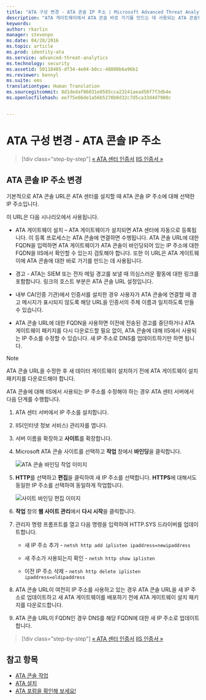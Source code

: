 ```yaml
---
title: "ATA 구성 변경 - ATA 콘솔 IP 주소 | Microsoft Advanced Threat Analytics"
description: "ATA 게이트웨이에서 ATA 콘솔 바로 가기를 만드는 데 사용되는 ATA 콘솔의 IP 주소를 변경하는 방법에 대해 설명합니다."
keywords: 
author: rkarlin
manager: stevenpo
ms.date: 04/28/2016
ms.topic: article
ms.prod: identity-ata
ms.service: advanced-threat-analytics
ms.technology: security
ms.assetid: 50118465-df34-4e04-b0cc-48808b6a96b1
ms.reviewer: bennyl
ms.suite: ems
translationtype: Human Translation
ms.sourcegitcommit: 8d1dedaf86031e8585cca23241aead58f7f3db4e
ms.openlocfilehash: ee775e66de1a56b5270b0d32c7d5ca33d4d7980c


---
```


# ATA 구성 변경 - ATA 콘솔 IP 주소

>[!div class="step-by-step"]
[« ATA 센터 인증서](modifying-ata-config-centercert.md)
[IIS 인증서 »](modifying-ata-config-iiscert.md)

## ATA 콘솔 IP 주소 변경
기본적으로 ATA 콘솔 URL은 ATA 센터를 설치할 때 ATA 콘솔 IP 주소에 대해 선택한 IP 주소입니다.

이 URL은 다음 시나리오에서 사용됩니다.

-   ATA 게이트웨이 설치 – ATA 게이트웨이가 설치되면 ATA 센터에 자동으로 등록됩니다. 이 등록 프로세스는 ATA 콘솔에 연결하면 수행됩니다. ATA 콘솔 URL에 대한 FQDN을 입력하면 ATA 게이트웨이가 ATA 콘솔이 바인딩되어 있는 IP 주소에 대한 FQDN을 IIS에서 확인할 수 있는지 검토해야 합니다. 또한 이 URL은 ATA 게이트웨이에 ATA 콘솔에 대한 바로 가기를 만드는 데 사용됩니다.

-   경고 - ATA는 SIEM 또는 전자 메일 경고를 보낼 때 의심스러운 활동에 대한 링크를 포함합니다. 링크의 호스트 부분은 ATA 콘솔 URL 설정입니다.

-   내부 CA(인증 기관)에서 인증서를 설치한 경우 사용자가 ATA 콘솔에 연결할 때 경고 메시지가 표시되지 않도록 해당 URL을 인증서의 주체 이름과 일치하도록 만들 수 있습니다.

-   ATA 콘솔 URL에 대한 FQDN을 사용하면 이전에 전송된 경고를 중단하거나 ATA 게이트웨이 패키지를 다시 다운로드할 필요 없이, ATA 콘솔에 대해 IIS에서 사용되는 IP 주소를 수정할 수 있습니다. 새 IP 주소로 DNS를 업데이트하기만 하면 됩니다.

> [!NOTE]
> ATA 콘솔 URL을 수정한 후 새 데이터 게이트웨이 설치하기 전에 ATA 게이트웨이 설치 패키지를 다운로드해야 합니다.

ATA 콘솔에 대해 IIS에서 사용되는 IP 주소를 수정해야 하는 경우 ATA 센터 서버에서 다음 단계를 수행합니다.

1.  ATA 센터 서버에서 IP 주소를 설치합니다.

2.  IIS(인터넷 정보 서비스) 관리자를 엽니다.

3.  서버 이름을 확장하고 **사이트**를 확장합니다.

4.  Microsoft ATA 콘솔 사이트를 선택하고 **작업** 창에서 **바인딩**을 클릭합니다.

    ![ATA 콘솔 바인딩 작업 이미지](media/ATA-console-change-IP-bindings.jpg)

5.  **HTTP**를 선택하고 **편집**을 클릭하여 새 IP 주소를 선택합니다. **HTTPS**에 대해서도 동일한 IP 주소를 선택하여 동일하게 작업합니다.

    ![사이트 바인딩 편집 이미지](media/ATA-change-console-IP.jpg)

6.  **작업** 창의 **웹 사이트 관리**에서 **다시 시작**을 클릭합니다.

7.  관리자 명령 프롬프트를 열고 다음 명령을 입력하여 HTTP.SYS 드라이버를 업데이트합니다.

    -   새 IP 주소 추가 - `netsh http add iplisten ipaddress=newipaddress`

    -   새 주소가 사용되는지 확인 -  `netsh http show iplisten`

    -   이전 IP 주소 삭제 -  `netsh http delete iplisten ipaddress=oldipaddress`

8.  ATA 콘솔 URL이 여전히 IP 주소를 사용하고 있는 경우 ATA 콘솔 URL을 새 IP 주소로 업데이트하고 새 ATA 게이트웨이를 배포하기 전에 ATA 게이트웨이 설치 패키지를 다운로드합니다.

9. ATA 콘솔 URL이 FQDN인 경우 DNS를 해당 FQDN에 대한 새 IP 주소로 업데이트합니다.

>[!div class="step-by-step"]
[« ATA 센터 인증서](modifying-ata-config-centercert.md)
[IIS 인증서 »](modifying-ata-config-iiscert.md)


## 참고 항목
- [ATA 콘솔 작업](working-with-ata-console.md)
- [ATA 설치](install-ata.md)
- [ATA 포럼을 확인해 보세요!](https://social.technet.microsoft.com/Forums/security/home?forum=mata)



<!--HONumber=Jun16_HO4-->


